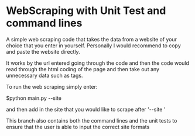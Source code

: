 # WebScraping with Unit Test and command lines


A simple web scraping code that takes the data from a website of your choice that you enter in yourself. 
Personally I would recommend to copy and paste the website directly.

It works by the url entered going through the code and then the code would read through the html coding of the page and then take out any unnecessary data such as tags. 


To run the web scraping simply enter:

$python main.py --site 

and then add in the site that you would like to scrape after '--site '

This branch also contains both the command lines and the unit tests to ensure that the user is able to input the correct site formats



